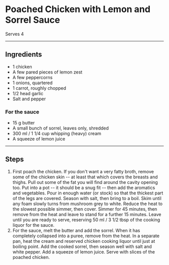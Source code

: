 # Poached Chicken with Lemon and Sorrel Sauce

Serves 4

---

## Ingredients

* 1 chicken
* A few pared pieces of lemon zest
* A few peppercorns
* 1 onions, quartered
* 1 carrot, roughly chopped
* 1/2 head garlic
* Salt and pepper

### For the sauce
* 15 g butter
* A small bunch of sorrel, leaves only, shredded
* 300 ml / 1 1/4 cup whipping (heavy) cream
* A squeeze of lemon juice

---

## Steps

1.  First poach the chicken. If you don't want a very fatty broth, remove some of the chicken skin -- at least that which covers the breasts and thighs. Pull out some of the fat you will find around the cavity opening too. Put into a pot -- it should be a snug fit -- then add the aromatics and vegetables. Pour in enough water (or stock) so that the thickest part of the legs are covered. Season with salt, then bring to a boil. Skim until any foam slowly turns from mushroom grey to white. Reduce the heat to the slowest possible simmer, then cover. Simmer for 45 minutes, then remove from the heat and leave to stand for a further 15 minutes. Leave until you are ready to serve, reserving 50 ml / 3 1/2 tbsp of the cooking liquor for the sauce.
2.  For the sauce, melt the butter and add the sorrel. When it has completely collapsed into a puree, remove from the heat. In a separate pan, heat the cream and reserved chicken cooking liquor until just at boiling point. Add the cooked sorrel, then season well with salt and white pepper. Add a squeeze of lemon juice. Serve with slices of the poached chicken.